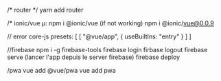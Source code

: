 /* router */
yarn add router

/* ionic/vue µ:
npm i @ionic/vue (if not working)
npm i @ionic/vue@0.0.9

// error core-js
presets: [ [ "@vue/app", { useBuiltIns: "entry" } ] ]

//firebase
npm i -g firebase-tools
firebase login
firbase logout
firebase serve (lancer l'app depuis le server firebase)
firebase deploy

/pwa
vue add @vue/pwa
vue add pwa
